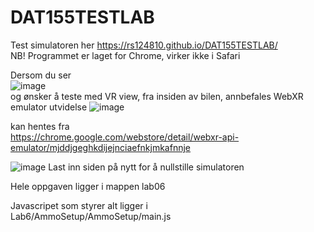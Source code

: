 # DAT155TESTLAB
Test simulatoren her https://rs124810.github.io/DAT155TESTLAB/ </br>
NB! Programmet er laget for Chrome, virker ikke i Safari </br>

Dersom du ser </br>
![image](https://github.com/RS124810/DAT155TESTLAB/assets/69851083/e3f5a01b-c02a-4c9c-85c9-8b551aa3e359) </br>
og ønsker å teste med VR view, fra insiden av bilen, annbefales WebXR emulator utvidelse ![image](https://github.com/RS124810/DAT155TESTLAB/assets/69851083/07ba48a7-0442-43e5-8ee4-1107fca3f986) </br>

kan hentes fra </br>
https://chrome.google.com/webstore/detail/webxr-api-emulator/mjddjgeghkdijejnciaefnkjmkafnnje

![image](https://github.com/RS124810/DAT155TESTLAB/assets/69851083/47935165-a72f-452f-8e52-9bc1a77b257f) Last inn siden på nytt for å nullstille simulatoren


Hele oppgaven ligger i mappen lab06 </br>

Javascripet som styrer alt ligger i </br>
Lab6/AmmoSetup/AmmoSetup/main.js
